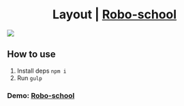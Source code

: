 ## <h1 align="center">Layout | <a href="https://vitebskiy.github.io/Site-layout--robo-school-/" target="_blank">Robo-school</a> 

<img src="https://i.postimg.cc/bNNH5VWb/2023-11-26-10-47-10.png"/></h1>

## How to use
1. Install deps `npm i`
2. Run `gulp`

### Demo: <a href="https://vitebskiy.github.io/Site-layout--robo-school-/" target="_blank">Robo-school</a> 
